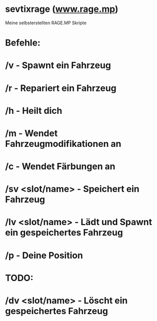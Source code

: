 # sevtixrage (www.rage.mp)
Meine selbsterstellten RAGE.MP Skripte

# Befehle:
# /v <name> - Spawnt ein Fahrzeug
# /r - Repariert ein Fahrzeug
# /h - Heilt dich
# /m <type> <selection> - Wendet Fahrzeugmodifikationen an
# /c <r1> <g1> <b1> <r2> <g2> <b2> - Wendet Färbungen an
# /sv <slot/name> - Speichert ein Fahrzeug
# /lv <slot/name> - Lädt und Spawnt ein gespeichertes Fahrzeug
# /p - Deine Position
  
# TODO:
# /dv <slot/name> - Löscht ein gespeichertes Fahrzeug
